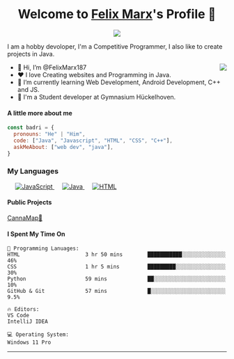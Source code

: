 <p align="center">
  <h1 align="center">Welcome to <a href="https://github.com/FelixMarx187">Felix Marx</a>'s Profile 👋</h1>
</p>
<p align="center">
  <a align="center" href="https://github.com/DenverCoder1/readme-typing-svg"><img src="https://readme-typing-svg.herokuapp.com?&font=IBM+Plex+Sans&color=F72EE2&size=25&lines=Welcome+to+my+GitHub+Profile!;I'm+a+Front+end+developer;I'm+a+competitive+programmer;I'm+a+Flask+developer" /></a>
</p>
<p>I am a hobby devoloper, I'm a Competitive Programmer, I also like to create projects in Java.</p>
<img align="right" src="https://media.giphy.com/media/M9gbBd9nbDrOTu1Mqx/giphy.gif">
<ul>
  <li>👋 Hi, I’m @FelixMarx187</li>
  <li>❤️ I love Creating websites and Programming in Java.</li>
  <li>🌱 I’m currently learning Web Development, Android Development, C++ and JS.</li>
  <li>💼 I'm a Student developer at Gymnasium Hückelhoven.</li>
</ul>

#### A little more about me
```javascript
const badri = {
  pronouns: "He" | "Him",
  code: ["Java", "Javascript", "HTML", "CSS", "C++"],
  askMeAbout: ["web dev", "java"],
}
```
### My Languages
&emsp;
  <a href="https://developer.mozilla.org/en-US/docs/Web/JavaScript" target="_blank"> 
     <img alt="JavaScript" src="https://img.shields.io/badge/JavaScript%20-%23F7DF1E.svg?style=plastic&logo=javascript&logoColor=black">
   </a>
  &emsp;
  <a href="https://www.java.com" target="_blank"> 
    <img alt="Java" src="https://img.shields.io/badge/Java-%23007396.svg?style=plastic&logo=java&logoColor=white">
  </a>
  &emsp; 
  <a href="https://www.w3.org/html/" target="_blank"> 
   <img alt="HTML" src="https://img.shields.io/badge/HTML5%20-%23E34F26.svg?style=plastic&logo=html5&logoColor=white">
  </a>   
  
#### Public Projects
<a href="https://github.com/FelixMarx187/CannaMap">
  CannaMap🌿
</a>    

#### I Spent My Time On
```text
💬 Programming Lanuages:
HTML                     3 hr 50 mins        ███████████░░░░░░░░░░░░░░   46% 
CSS                      1 hr 5 mins         █████████░░░░░░░░░░░░░░░░   30% 
Python                   59 mins             ██░░░░░░░░░░░░░░░░░░░░░░░   10% 
GitHub & Git             57 mins             █░░░░░░░░░░░░░░░░░░░░░░░░   9.5%

🔥 Editors:
VS Code              
IntelliJ IDEA   

💻 Operating System:
Windows 11 Pro
```
------
